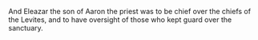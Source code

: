And Eleazar the son of Aaron the priest was to be chief over the chiefs of the Levites, and to have oversight of those who kept guard over the sanctuary.
